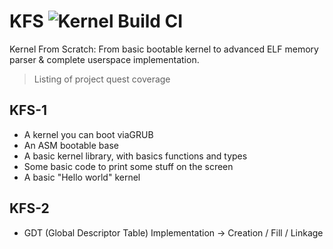 # KFS ![Kernel Build CI](https://github.com/iomonad/KFS/workflows/Kernel%20Build%20CI/badge.svg?branch=master)
Kernel From Scratch: From basic bootable kernel to advanced ELF memory parser &amp; complete userspace implementation.

> Listing of project quest coverage

## KFS-1
- A kernel you can boot viaGRUB
- An ASM bootable base
- A basic kernel library, with basics functions and types
- Some basic code to print some stuff on the screen
- A basic "Hello world" kernel

## KFS-2
- GDT (Global Descriptor Table) Implementation
 -> Creation / Fill / Linkage
